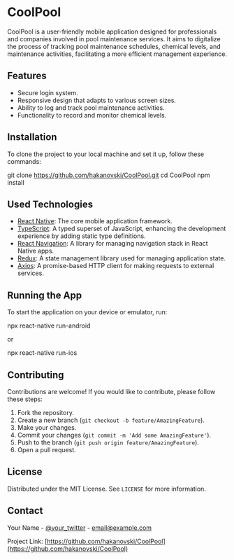 # CoolPool

CoolPool is a user-friendly mobile application designed for professionals and companies involved in pool maintenance services. It aims to digitalize the process of tracking pool maintenance schedules, chemical levels, and maintenance activities, facilitating a more efficient management experience.

## Features

- Secure login system.
- Responsive design that adapts to various screen sizes.
- Ability to log and track pool maintenance activities.
- Functionality to record and monitor chemical levels.

## Installation

To clone the project to your local machine and set it up, follow these commands:

git clone https://github.com/hakanovski/CoolPool.git
cd CoolPool
npm install

## Used Technologies

- [React Native](https://reactnative.dev/): The core mobile application framework.
- [TypeScript](https://www.typescriptlang.org/): A typed superset of JavaScript, enhancing the development experience by adding static type definitions.
- [React Navigation](https://reactnavigation.org/): A library for managing navigation stack in React Native apps.
- [Redux](https://redux.js.org/): A state management library used for managing application state.
- [Axios](https://axios-http.com/): A promise-based HTTP client for making requests to external services.

## Running the App

To start the application on your device or emulator, run:

npx react-native run-android

or

npx react-native run-ios

## Contributing

Contributions are welcome! If you would like to contribute, please follow these steps:

1. Fork the repository.
2. Create a new branch (`git checkout -b feature/AmazingFeature`).
3. Make your changes.
4. Commit your changes (`git commit -m 'Add some AmazingFeature'`).
5. Push to the branch (`git push origin feature/AmazingFeature`).
6. Open a pull request.

## License

Distributed under the MIT License. See `LICENSE` for more information.

## Contact

Your Name - [@your_twitter](https://twitter.com/your_twitter) - email@example.com

Project Link: [https://github.com/hakanovski/CoolPool](https://github.com/hakanovski/CoolPool)